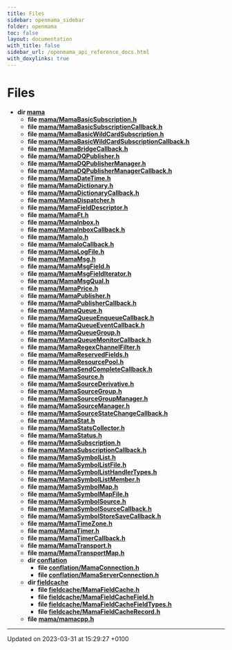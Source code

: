 ```yaml
---
title: Files
sidebar: openmama_sidebar
folder: openmama
toc: false
layout: documentation
with_title: false
sidebar_url: /openmama_api_reference_docs.html
with_doxylinks: true
---
```


# Files




* **dir [mama](dir_6cae18eef92ff72504a7502644b2e746.html#dir-mama)** 
    * **file [mama/MamaBasicSubscription.h](MamaBasicSubscription_8h.html#file-mamabasicsubscription.h)** 
    * **file [mama/MamaBasicSubscriptionCallback.h](MamaBasicSubscriptionCallback_8h.html#file-mamabasicsubscriptioncallback.h)** 
    * **file [mama/MamaBasicWildCardSubscription.h](MamaBasicWildCardSubscription_8h.html#file-mamabasicwildcardsubscription.h)** 
    * **file [mama/MamaBasicWildCardSubscriptionCallback.h](MamaBasicWildCardSubscriptionCallback_8h.html#file-mamabasicwildcardsubscriptioncallback.h)** 
    * **file [mama/MamaBridgeCallback.h](MamaBridgeCallback_8h.html#file-mamabridgecallback.h)** 
    * **file [mama/MamaDQPublisher.h](MamaDQPublisher_8h.html#file-mamadqpublisher.h)** 
    * **file [mama/MamaDQPublisherManager.h](MamaDQPublisherManager_8h.html#file-mamadqpublishermanager.h)** 
    * **file [mama/MamaDQPublisherManagerCallback.h](MamaDQPublisherManagerCallback_8h.html#file-mamadqpublishermanagercallback.h)** 
    * **file [mama/MamaDateTime.h](MamaDateTime_8h.html#file-mamadatetime.h)** 
    * **file [mama/MamaDictionary.h](MamaDictionary_8h.html#file-mamadictionary.h)** 
    * **file [mama/MamaDictionaryCallback.h](MamaDictionaryCallback_8h.html#file-mamadictionarycallback.h)** 
    * **file [mama/MamaDispatcher.h](MamaDispatcher_8h.html#file-mamadispatcher.h)** 
    * **file [mama/MamaFieldDescriptor.h](MamaFieldDescriptor_8h.html#file-mamafielddescriptor.h)** 
    * **file [mama/MamaFt.h](MamaFt_8h.html#file-mamaft.h)** 
    * **file [mama/MamaInbox.h](MamaInbox_8h.html#file-mamainbox.h)** 
    * **file [mama/MamaInboxCallback.h](MamaInboxCallback_8h.html#file-mamainboxcallback.h)** 
    * **file [mama/MamaIo.h](MamaIo_8h.html#file-mamaio.h)** 
    * **file [mama/MamaIoCallback.h](MamaIoCallback_8h.html#file-mamaiocallback.h)** 
    * **file [mama/MamaLogFile.h](MamaLogFile_8h.html#file-mamalogfile.h)** 
    * **file [mama/MamaMsg.h](MamaMsg_8h.html#file-mamamsg.h)** 
    * **file [mama/MamaMsgField.h](MamaMsgField_8h.html#file-mamamsgfield.h)** 
    * **file [mama/MamaMsgFieldIterator.h](MamaMsgFieldIterator_8h.html#file-mamamsgfielditerator.h)** 
    * **file [mama/MamaMsgQual.h](MamaMsgQual_8h.html#file-mamamsgqual.h)** 
    * **file [mama/MamaPrice.h](MamaPrice_8h.html#file-mamaprice.h)** 
    * **file [mama/MamaPublisher.h](MamaPublisher_8h.html#file-mamapublisher.h)** 
    * **file [mama/MamaPublisherCallback.h](MamaPublisherCallback_8h.html#file-mamapublishercallback.h)** 
    * **file [mama/MamaQueue.h](MamaQueue_8h.html#file-mamaqueue.h)** 
    * **file [mama/MamaQueueEnqueueCallback.h](MamaQueueEnqueueCallback_8h.html#file-mamaqueueenqueuecallback.h)** 
    * **file [mama/MamaQueueEventCallback.h](MamaQueueEventCallback_8h.html#file-mamaqueueeventcallback.h)** 
    * **file [mama/MamaQueueGroup.h](MamaQueueGroup_8h.html#file-mamaqueuegroup.h)** 
    * **file [mama/MamaQueueMonitorCallback.h](MamaQueueMonitorCallback_8h.html#file-mamaqueuemonitorcallback.h)** 
    * **file [mama/MamaRegexChannelFilter.h](MamaRegexChannelFilter_8h.html#file-mamaregexchannelfilter.h)** 
    * **file [mama/MamaReservedFields.h](MamaReservedFields_8h.html#file-mamareservedfields.h)** 
    * **file [mama/MamaResourcePool.h](MamaResourcePool_8h.html#file-mamaresourcepool.h)** 
    * **file [mama/MamaSendCompleteCallback.h](MamaSendCompleteCallback_8h.html#file-mamasendcompletecallback.h)** 
    * **file [mama/MamaSource.h](MamaSource_8h.html#file-mamasource.h)** 
    * **file [mama/MamaSourceDerivative.h](MamaSourceDerivative_8h.html#file-mamasourcederivative.h)** 
    * **file [mama/MamaSourceGroup.h](MamaSourceGroup_8h.html#file-mamasourcegroup.h)** 
    * **file [mama/MamaSourceGroupManager.h](MamaSourceGroupManager_8h.html#file-mamasourcegroupmanager.h)** 
    * **file [mama/MamaSourceManager.h](MamaSourceManager_8h.html#file-mamasourcemanager.h)** 
    * **file [mama/MamaSourceStateChangeCallback.h](MamaSourceStateChangeCallback_8h.html#file-mamasourcestatechangecallback.h)** 
    * **file [mama/MamaStat.h](MamaStat_8h.html#file-mamastat.h)** 
    * **file [mama/MamaStatsCollector.h](MamaStatsCollector_8h.html#file-mamastatscollector.h)** 
    * **file [mama/MamaStatus.h](MamaStatus_8h.html#file-mamastatus.h)** 
    * **file [mama/MamaSubscription.h](MamaSubscription_8h.html#file-mamasubscription.h)** 
    * **file [mama/MamaSubscriptionCallback.h](MamaSubscriptionCallback_8h.html#file-mamasubscriptioncallback.h)** 
    * **file [mama/MamaSymbolList.h](MamaSymbolList_8h.html#file-mamasymbollist.h)** 
    * **file [mama/MamaSymbolListFile.h](MamaSymbolListFile_8h.html#file-mamasymbollistfile.h)** 
    * **file [mama/MamaSymbolListHandlerTypes.h](MamaSymbolListHandlerTypes_8h.html#file-mamasymbollisthandlertypes.h)** 
    * **file [mama/MamaSymbolListMember.h](MamaSymbolListMember_8h.html#file-mamasymbollistmember.h)** 
    * **file [mama/MamaSymbolMap.h](MamaSymbolMap_8h.html#file-mamasymbolmap.h)** 
    * **file [mama/MamaSymbolMapFile.h](MamaSymbolMapFile_8h.html#file-mamasymbolmapfile.h)** 
    * **file [mama/MamaSymbolSource.h](MamaSymbolSource_8h.html#file-mamasymbolsource.h)** 
    * **file [mama/MamaSymbolSourceCallback.h](MamaSymbolSourceCallback_8h.html#file-mamasymbolsourcecallback.h)** 
    * **file [mama/MamaSymbolStoreSaveCallback.h](MamaSymbolStoreSaveCallback_8h.html#file-mamasymbolstoresavecallback.h)** 
    * **file [mama/MamaTimeZone.h](MamaTimeZone_8h.html#file-mamatimezone.h)** 
    * **file [mama/MamaTimer.h](MamaTimer_8h.html#file-mamatimer.h)** 
    * **file [mama/MamaTimerCallback.h](MamaTimerCallback_8h.html#file-mamatimercallback.h)** 
    * **file [mama/MamaTransport.h](MamaTransport_8h.html#file-mamatransport.h)** 
    * **file [mama/MamaTransportMap.h](MamaTransportMap_8h.html#file-mamatransportmap.h)** 
    * **dir [conflation](dir_ed9df39d1b42b9dfb88adb0be1e7ddbc.html#dir-conflation)** 
        * **file [conflation/MamaConnection.h](MamaConnection_8h.html#file-mamaconnection.h)** 
        * **file [conflation/MamaServerConnection.h](MamaServerConnection_8h.html#file-mamaserverconnection.h)** 
    * **dir [fieldcache](dir_4d02a9e680c419e001e031346a5b406b.html#dir-fieldcache)** 
        * **file [fieldcache/MamaFieldCache.h](MamaFieldCache_8h.html#file-mamafieldcache.h)** 
        * **file [fieldcache/MamaFieldCacheField.h](MamaFieldCacheField_8h.html#file-mamafieldcachefield.h)** 
        * **file [fieldcache/MamaFieldCacheFieldTypes.h](MamaFieldCacheFieldTypes_8h.html#file-mamafieldcachefieldtypes.h)** 
        * **file [fieldcache/MamaFieldCacheRecord.h](MamaFieldCacheRecord_8h.html#file-mamafieldcacherecord.h)** 
    * **file [mama/mamacpp.h](mamacpp_8h.html#file-mamacpp.h)** 



-------------------------------

Updated on 2023-03-31 at 15:29:27 +0100
